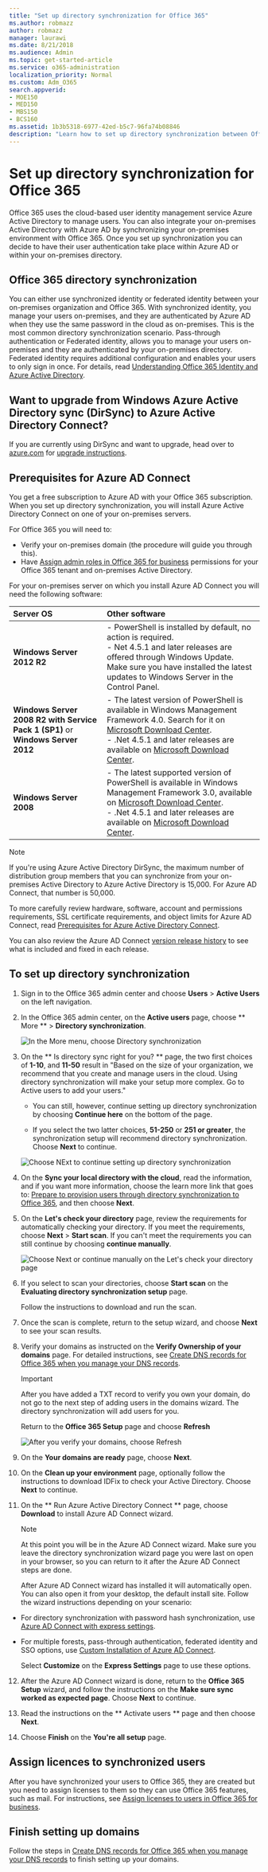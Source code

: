 ```yaml
---
title: "Set up directory synchronization for Office 365"
ms.author: robmazz
author: robmazz
manager: laurawi
ms.date: 8/21/2018
ms.audience: Admin
ms.topic: get-started-article
ms.service: o365-administration
localization_priority: Normal
ms.custom: Adm_O365
search.appverid:
- MOE150
- MED150
- MBS150
- BCS160
ms.assetid: 1b3b5318-6977-42ed-b5c7-96fa74b08846
description: "Learn how to set up directory synchronization between Office 365 and your on-premises Active Directory."
---
```


# Set up directory synchronization for Office 365
Office 365 uses the cloud-based user identity management service Azure Active Directory to manage users. You can also integrate your on-premises Active Directory with Azure AD by synchronizing your on-premises environment with Office 365. Once you set up synchronization you can decide to have their user authentication take place within Azure AD or within your on-premises directory.
  
## Office 365 directory synchronization
You can either use synchronized identity or federated identity between your on-premises organization and Office 365. With synchronized identity, you manage your users on-premises, and they are authenticated by Azure AD when they use the same password in the cloud as on-premises. This is the most common directory synchronization scenario. Pass-through authentication or Federated identity, allows you to manage your users on-premises and they are authenticated by your on-premises directory. Federated identity requires additional configuration and enables your users to only sign in once. For details, read [Understanding Office 365 Identity and Azure Active Directory](about-office-365-identity.md).
  
## Want to upgrade from Windows Azure Active Directory sync (DirSync) to Azure Active Directory Connect?
If you are currently using DirSync and want to upgrade, head over to [azure.com](https://azure.com) for [upgrade instructions](https://go.microsoft.com/fwlink/p/?LinkId=733240).
  
## Prerequisites for Azure AD Connect
You get a free subscription to Azure AD with your Office 365 subscription. When you set up directory synchronization, you will install Azure Active Directory Connect on one of your on-premises servers.
  
For Office 365 you will need to:
  
- Verify your on-premises domain (the procedure will guide you through this).
- Have [Assign admin roles in Office 365 for business](https://support.office.com/article/EAC4D046-1AFD-4F1A-85FC-8219C79E1504) permissions for your Office 365 tenant and on-premises Active Directory. 
    
For your on-premises server on which you install Azure AD Connect you will need the following software:
  
|**Server OS**|**Other software**|
|:-----|:-----|
|**Windows Server 2012 R2** | - PowerShell is installed by default, no action is required.  <br/> - Net 4.5.1 and later releases are offered through Windows Update. Make sure you have installed the latest updates to Windows Server in the Control Panel. |
|**Windows Server 2008 R2 with Service Pack 1 (SP1)** or **Windows Server 2012** | - The latest version of PowerShell is available in Windows Management Framework 4.0. Search for it on [Microsoft Download Center](https://go.microsoft.com/fwlink/p/?LinkId=717996).  <br/> - .Net 4.5.1 and later releases are available on [Microsoft Download Center](https://go.microsoft.com/fwlink/p/?LinkId=717996). |
|**Windows Server 2008** | - The latest supported version of PowerShell is available in Windows Management Framework 3.0, available on [Microsoft Download Center](https://go.microsoft.com/fwlink/p/?LinkId=717996).  <br/> - .Net 4.5.1 and later releases are available on [Microsoft Download Center](https://go.microsoft.com/fwlink/p/?LinkId=717996). |
   
> [!NOTE]
> If you're using Azure Active Directory DirSync, the maximum number of distribution group members that you can synchronize from your on-premises Active Directory to Azure Active Directory is 15,000. For Azure AD Connect, that number is 50,000. 
  
To more carefully review hardware, software, account and permissions requirements, SSL certificate requirements, and object limits for Azure AD Connect, read [Prerequisites for Azure Active Directory Connect](https://go.microsoft.com/fwlink/p/?LinkId=716896).
  
You can also review the Azure AD Connect [version release history](https://go.microsoft.com/fwlink/p/?LinkId=733238) to see what is included and fixed in each release. 

## To set up directory synchronization
1. Sign in to the Office 365 admin center and choose **Users** \> **Active Users** on the left navigation. 
2. In the Office 365 admin center, on the **Active users** page, choose ** More ** \> **Directory synchronization**.
    
    ![In the More menu, choose Directory synchronization](media/dc6669e5-c01b-471e-9cdf-04f5d44e1c4b.png)
  
3. On the ** Is directory sync right for you? ** page, the two first choices of **1-10**, and **11-50** result in "Based on the size of your organization, we recommend that you create and manage users in the cloud. Using directory synchronization will make your setup more complex. Go to Active users to add your users." 
    
    - You can still, however, continue setting up directory synchronization by choosing **Continue here** on the bottom of the page. 
    
    - If you select the two latter choices, **51-250** or **251 or greater**, the synchronization setup will recommend directory synchronization. Choose **Next** to continue. 
    
    ![Choose NExt to continue setting up directory synchronization](media/359a1eb9-99ae-4b5b-a413-4de53037cceb.png)
  
4. On the **Sync your local directory with the cloud**, read the information, and if you want more information, choose the learn more link that goes to: [Prepare to provision users through directory synchronization to Office 365](prepare-for-directory-synchronization.md), and then choose **Next**. 
    
5. On the **Let's check your directory** page, review the requirements for automatically checking your directory. If you meet the requirements, choose **Next** \> **Start scan**. If you can't meet the requirements you can still continue by choosing **continue manually**.
    
    ![Choose Next or continue manually on the Let's check your directory page](media/af4a6bd5-13aa-4bfa-9751-4464a32ca8db.png)
  
6. If you select to scan your directories, choose **Start scan** on the **Evaluating directory synchronization setup** page. 
    
    Follow the instructions to download and run the scan.
    
7. Once the scan is complete, return to the setup wizard, and choose **Next** to see your scan results. 
    
8. Verify your domains as instructed on the **Verify Ownership of your domains** page. For detailed instructions, see [Create DNS records for Office 365 when you manage your DNS records](https://support.office.com/article/b0f3fdca-8a80-4e8e-9ef3-61e8a2a9ab23).
    
    > [!IMPORTANT]
    > After you have added a TXT record to verify you own your domain, do not go to the next step of adding users in the domains wizard. The directory synchronization will add users for you. 
  
    Return to the **Office 365 Setup** page and choose **Refresh**
    
    ![After you verify your domains, choose Refresh](media/9b5fb593-5ff7-49f0-80d0-18e36d39d669.png)
  
9. On the **Your domains are ready** page, choose **Next**.
    
10. On the **Clean up your environment** page, optionally follow the instructions to download IDFix to check your Active Directory. Choose **Next** to continue. 
    
11. On the ** Run Azure Active Directory Connect ** page, choose **Download** to install Azure AD Connect wizard. 
    
    > [!NOTE]
    > At this point you will be in the Azure AD Connect wizard. Make sure you leave the directory synchronization wizard page you were last on open in your browser, so you can return to it after the Azure AD Connect steps are done. 
  
    After Azure AD Connect wizard has installed it will automatically open. You can also open it from your desktop, the default install site. Follow the wizard instructions depending on your scenario:
    
  - For directory synchronization with password hash synchronization, use [Azure AD Connect with express settings](https://go.microsoft.com/fwlink/p/?LinkID=698537).
    
  - For multiple forests, pass-through authentication, federated identity and SSO options, use [Custom Installation of Azure AD Connect](https://go.microsoft.com/fwlink/p/?LinkId=698430).
    
    Select **Customize** on the **Express Settings** page to use these options. 
    
12. After the Azure AD Connect wizard is done, return to the **Office 365 Setup** wizard, and follow the instructions on the **Make sure sync worked as expected page**. Choose **Next** to continue. 
    
13. Read the instructions on the ** Activate users ** page and then choose **Next**.
    
14. Choose **Finish** on the **You're all setup** page. 
    
## Assign licences to synchronized users
After you have synchronized your users to Office 365, they are created but you need to assign licenses to them so they can use Office 365 features, such as mail. For instructions, see [Assign licenses to users in Office 365 for business](https://support.office.com/article/997596b5-4173-4627-b915-36abac6786dc).
    
## Finish setting up domains
Follow the steps in [Create DNS records for Office 365 when you manage your DNS records](https://support.office.com/article/b0f3fdca-8a80-4e8e-9ef3-61e8a2a9ab23) to finish setting up your domains.